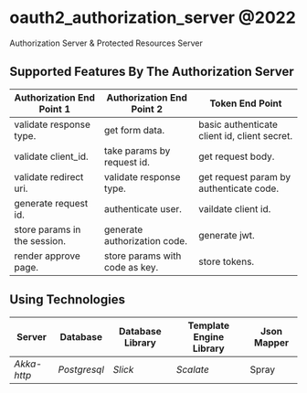 # oauth2_authorization_server @2022
Authorization Server &amp; Protected Resources Server 
## Supported Features By The Authorization Server
| Authorization End Point 1     |  Authorization End Point 2     | Token End Point                              |
| ----                          | ----                           | ----                                         |
|  validate response type.      | get form data.                 | basic authenticate client id, client secret. |
|  validate client_id.          | take params by request id.     | get request body.                            |
|  validate redirect uri.       | validate response type.        | get request param by authenticate code.      |
|  generate request id.         | authenticate user.             | vaildate client id.                          | 
|  store params in the session. | generate authorization code.   | generate jwt.                                |
|  render approve page.         | store params with code as key. | store tokens.                                |

## Using Technologies
| Server      | Database     | Database Library   | Template Engine Library | Json Mapper |
| ----        | ----         | ----               | ---                     | ----        |
| *Akka-http* | *Postgresql* | *Slick*            | *Scalate*               | Spray       |


